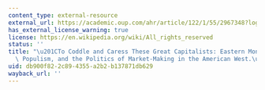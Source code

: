 ```yaml
---
content_type: external-resource
external_url: https://academic.oup.com/ahr/article/122/1/55/2967348?login=true
has_external_license_warning: true
license: https://en.wikipedia.org/wiki/All_rights_reserved
status: ''
title: "\u201CTo Coddle and Caress These Great Capitalists: Eastern Money, Frontier\
  \ Populism, and the Politics of Market-Making in the American West.\u201D"
uid: db900f82-2c89-4355-a2b2-b137871db629
wayback_url: ''
---
```

